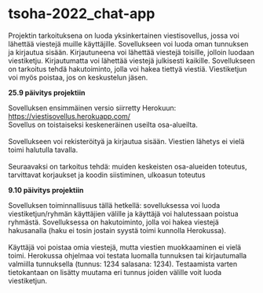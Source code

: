 # tsoha-2022_chat-app
Projektin tarkoituksena on luoda yksinkertainen viestisovellus, jossa voi lähettää viestejä muille käyttäjille. Sovellukseen voi luoda oman tunnuksen ja kirjautua sisään. Kirjautuneena voi lähettää viestejä toisille, jolloin luodaan viestiketju. Kirjautumatta voi lähettää viestejä julkisesti kaikille. Sovellukseen on tarkoitus tehdä hakutoiminto, jolla voi hakea tiettyä viestiä. Viestiketjun voi myös poistaa, jos on keskustelun jäsen.  

<b>25.9 päivitys projektiin</b>

Sovelluksen ensimmäinen versio siirretty Herokuun: https://viestisovellus.herokuapp.com/
<br>
Sovellus on toistaiseksi keskeneräinen useilta osa-alueilta. 
<br><br>
Sovellukseen voi rekisteröityä ja kirjautua sisään. Viestien lähetys ei vielä toimi halutulla tavalla.
<br><br>
Seuraavaksi on tarkoitus tehdä: muiden keskeisten osa-alueiden toteutus, tarvittavat korjaukset ja koodin siistiminen, ulkoasun toteutus

<b>9.10 päivitys projektiin</b>

Sovelluksen toiminnallisuus tällä hetkellä: sovelluksessa voi luoda viestiketjun/ryhmän käyttäjien välille ja käyttäjä voi halutessaan poistua ryhmästä. Sovelluksessa on hakutoiminto, jolla voi hakea viestejä hakusanalla (haku ei tosin jostain syystä toimi kunnolla Herokussa). 
<br></br>
Käyttäjä voi poistaa omia viestejä, mutta viestien muokkaaminen ei vielä toimi. Herokussa ohjelmaa voi testata luomalla tunnuksen tai kirjautumalla valmiilla tunnuksella (tunnus: 1234 salasana: 1234). Testaamista varten tietokantaan on lisätty muutama eri tunnus joiden välille voit luoda viestiketjun. 
